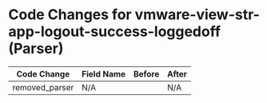 # Code Changes for vmware-view-str-app-logout-success-loggedoff (Parser)

| Code Change | Field Name | Before | After |
|-------------|------------|--------|-------|
| removed_parser | N/A |  | N/A |